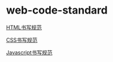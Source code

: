 # web-code-standard

[HTML书写规范](https://github.com/faychou/web-code-standard/blob/master/HTML-code-standard.md)<br/>

[CSS书写规范](https://github.com/faychou/web-code-standard/blob/master/CSS-code-standard.md)<br/>

[Javascript书写规范](https://github.com/faychou/web-code-standard/blob/master/JavaScript-code-standard.md)<br/>
